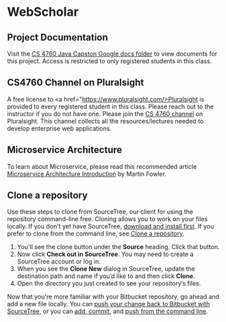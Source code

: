 # WebScholar

## Project Documentation

Visit the <a href="https://drive.google.com/drive/folders/1bsIXJINnvqcdaYSIDFlM-RwaCq3Axei8">CS 4760 Java Capston Google docs folder</a> to view documents for this project. Access is restricted to only registered students in this class.

## CS4760 Channel on Pluralsight

A free license to <a href="https://www.pluralsight.com/>Pluralsight</a> is provided to every registered student in this class. Please reach out to the instructor if you do not have one. Please join the <a href="https://app.pluralsight.com/channels/details/8defa958-55fe-4afd-8bd7-c2152939893c?s=1/">CS 4760 channel</a> on Pluralsight. This channel collects all the resources/lectures needed to develop enterprise web applications.

## Microservice Architecture

To learn about Microservice, please read this recommended article <a href="https://martinfowler.com/articles/microservices.html">Microservice Architecture Introduction</a> by Martin Fowler. 



## Clone a repository

Use these steps to clone from SourceTree, our client for using the repository command-line free. Cloning allows you to work on your files locally. If you don't yet have SourceTree, [download and install first](https://www.sourcetreeapp.com/). If you prefer to clone from the command line, see [Clone a repository](https://confluence.atlassian.com/x/4whODQ).

1. You’ll see the clone button under the **Source** heading. Click that button.
2. Now click **Check out in SourceTree**. You may need to create a SourceTree account or log in.
3. When you see the **Clone New** dialog in SourceTree, update the destination path and name if you’d like to and then click **Clone**.
4. Open the directory you just created to see your repository’s files.

Now that you're more familiar with your Bitbucket repository, go ahead and add a new file locally. You can [push your change back to Bitbucket with SourceTree](https://confluence.atlassian.com/x/iqyBMg), or you can [add, commit,](https://confluence.atlassian.com/x/8QhODQ) and [push from the command line](https://confluence.atlassian.com/x/NQ0zDQ).
